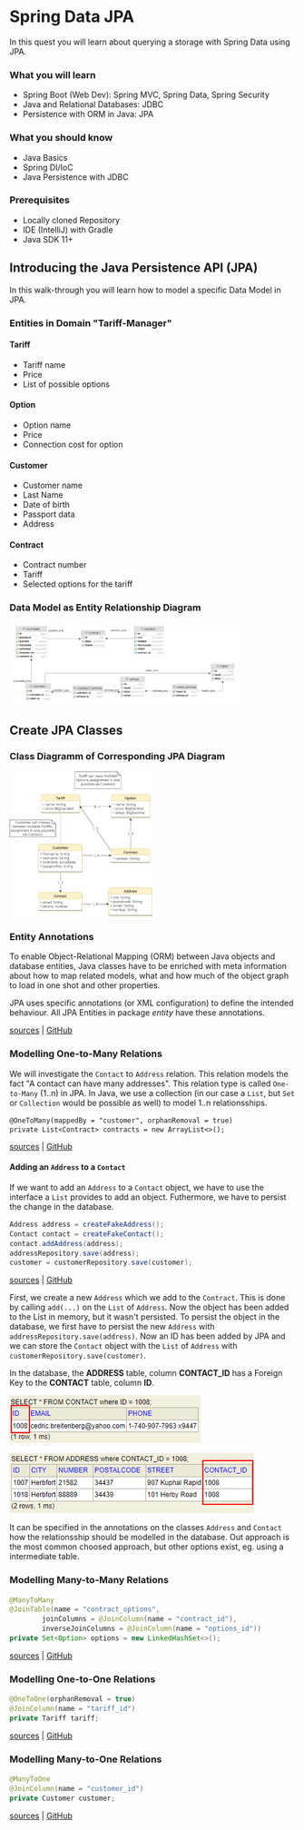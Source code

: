 # Spring Data JPA

In this quest you will learn about querying a storage with Spring Data using JPA. 

### What you will learn

* Spring Boot (Web Dev): Spring MVC, Spring Data, Spring Security
* Java and Relational Databases: JDBC
* Persistence with ORM in Java: JPA

### What you should know

* Java Basics
* Spring DI/IoC
* Java Persistence with JDBC

### Prerequisites

* Locally cloned Repository
* IDE (IntelliJ) with Gradle
* Java SDK 11+

## Introducing the Java Persistence API (JPA)

In this walk-through you will learn how to model a specific Data Model in JPA.

### Entities in Domain "Tariff-Manager"

#### Tariff

* Tariff name
* Price
* List of possible options

#### Option

* Option name
* Price
* Connection cost for option

#### Customer

* Customer name
* Last Name
* Date of birth
* Passport data
* Address

#### Contract

* Contract number
* Tariff
* Selected options for the tariff

### Data Model as Entity Relationship Diagram

<img src="../../../docs/img/tariff-manager-erd.png" width="80%"/>

## Create JPA Classes

### Class Diagramm of Corresponding JPA Diagram

<img src="../../../docs/img/tariff-manager-cd.png" width="50%"/>

### Entity Annotations

To enable Object-Relational Mapping (ORM) between Java objects and database entities, Java classes have to be enriched with meta information about how to map related models, what and how much of the object graph to load in one shot and other properties.

JPA uses specific annotations (or XML configuration) to define the intended behaviour. All JPA Entities in package *entity* have these annotations.  

[sources](../../../src/main/java/dev/wcs/nad/tariffmanager/persistence/entity/) | [GitHub](../../../src/main/java/dev/wcs/nad/tariffmanager/persistence/entity/)

### Modelling One-to-Many Relations

We will investigate the `Contact` to `Address` relation. This relation models the fact "A contact can have many addresses".
This relation type is called `One-to-Many` (1..n) in JPA. In Java, we use a collection (in our case a `List`, but `Set` or `Collection` would be possible as well) to model 1..n relationsships.

```
@OneToMany(mappedBy = "customer", orphanRemoval = true)
private List<Contract> contracts = new ArrayList<>();
```
[sources](../../../src/main/java/dev/wcs/nad/tariffmanager/persistence/entity/Customer.java) | [GitHub](../../../src/main/java/dev/wcs/nad/tariffmanager/persistence/entity/Customer.java#L28)

#### Adding an `Address` to a `Contact`

If we want to add an `Address` to a `Contact` object, we have to use the interface a `List` provides to add an object. Futhermore, we have to persist the change in the database.

```java
Address address = createFakeAddress();
Contact contact = createFakeContact();
contact.addAddress(address);
addressRepository.save(address);
customer = customerRepository.save(customer);
```

[sources](../../../src/test/java/dev/wcs/nad/tariffmanager/InitialDatabaseSetupManualTest.java) | [GitHub](../../../src/test/java/dev/wcs/nad/tariffmanager/InitialDatabaseSetupManualTest.java#L32)

First, we create a new `Address` which we add to the `Contract`. This is done by calling `add(...)` on the `List` of `Address`. Now the object has been added to the List in memory, but it wasn't persisted. To persist the object in the database, we first have to persist the new `Address` with `addressRepository.save(address)`. Now an ID has been added by JPA and we can store the `Contact` object with the `List` of `Address` with `customerRepository.save(customer)`.

In the database, the **ADDRESS** table, column **CONTACT_ID** has a Foreign Key to the **CONTACT** table, column **ID**.  

![](../../../docs/img/db_er_contact.png)

![](../../../docs/img/db_er_address.png)

It can be specified in the annotations on the classes `Address` and `Contact` how the relationsship should be modelled in the database. Out approach is the most common choosed approach, but other options exist, eg. using a intermediate table.

### Modelling Many-to-Many Relations

```java
@ManyToMany
@JoinTable(name = "contract_options",
        joinColumns = @JoinColumn(name = "contract_id"),
        inverseJoinColumns = @JoinColumn(name = "options_id"))
private Set<Option> options = new LinkedHashSet<>();
```
[sources](../../../src/main/java/dev/wcs/nad/tariffmanager/persistence/entity/Contract.java) | [GitHub](../../../src/main/java/dev/wcs/nad/tariffmanager/persistence/entity/Contract.java#L25)


### Modelling One-to-One Relations

```java
@OneToOne(orphanRemoval = true)
@JoinColumn(name = "tariff_id")
private Tariff tariff;
```
[sources](../../../src/main/java/dev/wcs/nad/tariffmanager/persistence/entity/Contract.java) | [GitHub](../../../src/main/java/dev/wcs/nad/tariffmanager/persistence/entity/Contract.java#L21)

### Modelling Many-to-One Relations

```java
@ManyToOne
@JoinColumn(name = "customer_id")
private Customer customer;
```
[sources](../../../src/main/java/dev/wcs/nad/tariffmanager/persistence/entity/Contract.java) | [GitHub](../../../src/main/java/dev/wcs/nad/tariffmanager/persistence/entity/Contract.java#L29)

